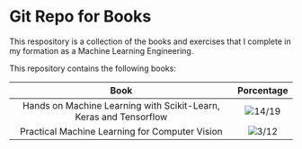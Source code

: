 # Git Repo for Books

This respository is a collection of the books and exercises that I complete in my formation as a Machine Learning Engineering.

This repository contains the following books:

| Book  | Porcentage|
|:-------:|:-----------:|
|Hands on Machine Learning with Scikit-Learn, Keras and Tensorflow| ![14/19](https://progress-bar.dev/14/?scale=19&title=Chapters&suffix=/19)|
|Practical Machine Learning for Computer Vision| ![3/12](https://progress-bar.dev/3/?scale=12&title=Chapters&suffix=/12)|